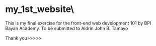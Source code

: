# my_1st_website\
This is my final exercise for the front-end web development 101 by BPI Bayan Academy.
To be submitted to Aldrin John B. Tamayo

Thank you>>>>>

